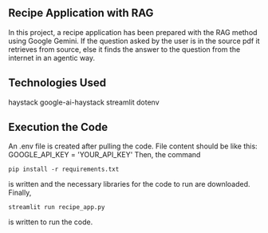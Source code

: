 ## Recipe Application with RAG ##
In this project, a recipe application has been prepared with the RAG method using Google Gemini. 
If the question asked by the user is in the source pdf it retrieves from source, else it finds the answer to the question from the internet in an agentic way.

## Technologies Used ##
haystack
google-ai-haystack
streamlit
dotenv

## Execution the Code ##
An .env file is created after pulling the code. File content should be like this:
GOOGLE_API_KEY = 'YOUR_API_KEY'
Then, the command
```
pip install -r requirements.txt
```
is written and the necessary libraries for the code to run are downloaded. Finally,
```
streamlit run recipe_app.py
```
is written to run the code.
